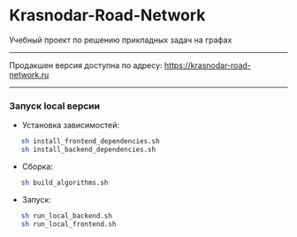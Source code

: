 # Krasnodar-Road-Network
Учебный проект по решению прикладных задач на графах

------
Продакшен версия доступна по адресу: https://krasnodar-road-network.ru

------
### Запуск local версии
* Установка зависимостей:
```bash
   sh install_frontend_dependencies.sh
   sh install_backend_dependencies.sh
```
* Сборка:
```bash
   sh build_algorithms.sh
```
* Запуск:
```bash
   sh run_local_backend.sh
   sh run_local_frontend.sh
```
